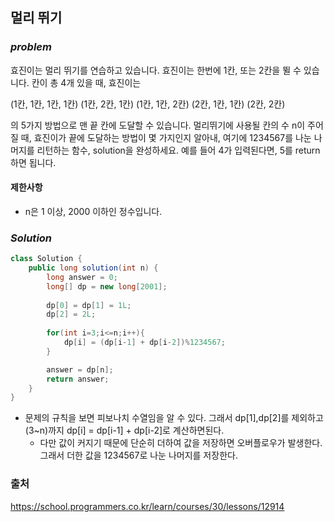 ## **멀리 뛰기**


### ***problem***
효진이는 멀리 뛰기를 연습하고 있습니다. 효진이는 한번에 1칸, 또는 2칸을 뛸 수 있습니다. 칸이 총 4개 있을 때, 효진이는

(1칸, 1칸, 1칸, 1칸)
(1칸, 2칸, 1칸)
(1칸, 1칸, 2칸)
(2칸, 1칸, 1칸)
(2칸, 2칸)

의 5가지 방법으로 맨 끝 칸에 도달할 수 있습니다. 멀리뛰기에 사용될 칸의 수 n이 주어질 때, 효진이가 끝에 도달하는 방법이 몇 가지인지 알아내, 여기에 1234567를 나눈 나머지를 리턴하는 함수, solution을 완성하세요. 예를 들어 4가 입력된다면, 5를 return하면 됩니다.

#### **제한사항**
- n은 1 이상, 2000 이하인 정수입니다.

### ***Solution***
``` java
class Solution {
    public long solution(int n) {
        long answer = 0;
        long[] dp = new long[2001];
        
        dp[0] = dp[1] = 1L;
        dp[2] = 2L;
        
        for(int i=3;i<=n;i++){
            dp[i] = (dp[i-1] + dp[i-2])%1234567;
        }

        answer = dp[n];
        return answer;
    }
}
```
- 문제의 규칙을 보면 피보나치 수열임을 알 수 있다. 그래서 dp[1],dp[2]를 제외하고 (3~n)까지 dp[i] = dp[i-1] + dp[i-2]로 계산하면된다.
    - 다만 값이 커지기 때문에 단순히 더하여 값을 저장하면 오버플로우가 발생한다. 그래서 더한 값을 1234567로 나눈 나머지를 저장한다.

### 출처
https://school.programmers.co.kr/learn/courses/30/lessons/12914